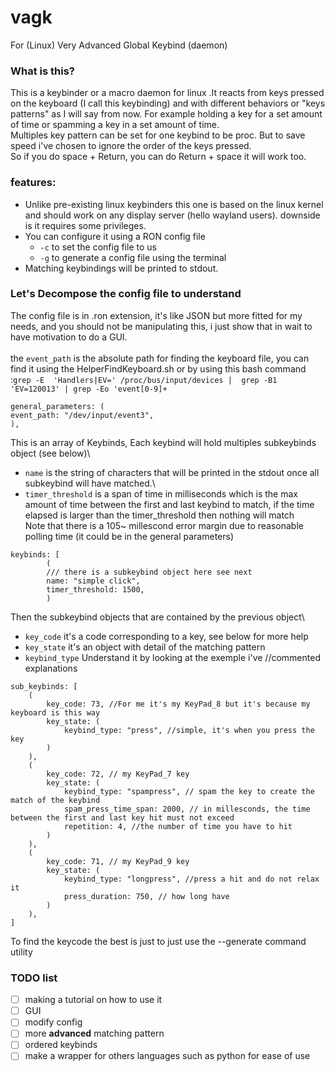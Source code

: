 # vagk
For (Linux) Very Advanced Global Keybind (daemon) 

### What is this?
This is a keybinder or a macro daemon for linux .It reacts from keys pressed on the keyboard (I call this keybinding) and with different
behaviors or "keys patterns" as I will say from now.
For example holding a key for a set amount of time or spamming a key in a set amount of time.\
Multiples key pattern can be set for one keybind to be proc. But to save speed i've chosen to ignore the order 
of the keys pressed.\
So if you do space + Return, you can do Return + space it will work too.
### features:
- Unlike pre-existing linux keybinders this one is based on the linux kernel and should work on any display server
(hello wayland users). downside is it requires some privileges.
- You can configure it using a RON config file 
  - `-c` to set the config file to us
  - `-g` to generate a config file using the terminal
- Matching keybindings will be printed to stdout.

### Let's Decompose the config file to understand
The config file is in .ron extension, it's like JSON but more fitted for my needs, and you should not be manipulating this, i just show that in wait to have motivation to do a GUI.\
\
the `event_path` is the absolute path for finding the keyboard file, you can find it using the HelperFindKeyboard.sh
or by using this bash command :`grep -E  'Handlers|EV=' /proc/bus/input/devices |  grep -B1 'EV=120013' | grep -Eo 'event[0-9]+`

```ron
general_parameters: (
event_path: "/dev/input/event3",
),
```

This is an array of Keybinds, Each keybind will hold multiples subkeybinds object (see below)\
- `name` is the string of characters that will be printed in the stdout once all subkeybind will have matched.\
- `timer_threshold` is a span of time in milliseconds which is the max amount of time between 
the first and last keybind to match, if the time elapsed is larger than the timer_threshold then nothing will match\
Note that there is a 105~ millescond error margin due to reasonable polling time (it could be in the general parameters)

```ron
keybinds: [
        (
        /// there is a subkeybind object here see next 
        name: "simple click",
        timer_threshold: 1500,
        )
```
Then the subkeybind objects that are contained by the previous object\
- `key_code` it's a code corresponding to a key, see below for more help
- `key_state` it's an object with detail of the matching pattern
- `keybind_type` Understand it by looking at the exemple i've //commented explanations
```ron
sub_keybinds: [
    (
        key_code: 73, //For me it's my KeyPad_8 but it's because my keyboard is this way
        key_state: (
            keybind_type: "press", //simple, it's when you press the key
        )
    ),
    (
        key_code: 72, // my KeyPad_7 key
        key_state: (
            keybind_type: "spampress", // spam the key to create the match of the keybind
            spam_press_time_span: 2000, // in millesconds, the time between the first and last key hit must not exceed
            repetition: 4, //the number of time you have to hit
        )
    ),
    (
        key_code: 71, // my KeyPad_9 key
        key_state: (
            keybind_type: "longpress", //press a hit and do not relax it
            press_duration: 750, // how long have
        )
    ),
]
```
To find the keycode the best is just to just use the --generate command utility

### TODO list
- [ ] making a tutorial on how to use it
- [ ] GUI
- [ ] modify config
- [ ] more **advanced** matching pattern
- [ ] ordered keybinds 
- [ ] make a wrapper for others languages such as python for ease of use
